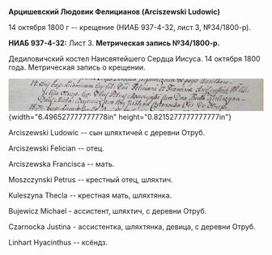 **Арцишевский Людовик Фелицианов (Arciszewski Ludowic)**

14 октября 1800 г -- крещение (НИАБ 937-4-32, лист 3, №34/1800-р).

**НИАБ 937-4-32:** Лист 3. **Метрическая запись №34/1800-р.**

Дедиловичский костел Наисвятейшего Сердца Иисуса. 14 октября 1800 года.
Метрическая запись о крещении.

![](./media/a1e3b171d75f03c51eb593c68b33a3f6ad34c73b.png){width="6.496527777777778in"
height="0.8215277777777777in"}

Arciszewski Ludowic -- сын шляхтичей с деревни Отруб.

Arciszewski Felician -- отец.

Arciszewska Francisca -- мать.

Moszczynski Petrus -- крестный отец, шляхтич.

Kuleszyna Thecla -- крестная мать, шляхтянка.

Bujewicz Michael - ассистент, шляхтич, с деревни Отруб.

Czarnocka Justina - ассистентка, шляхтянка, девица, с деревни Отруб.

Linhart Hyacinthus -- ксёндз.
